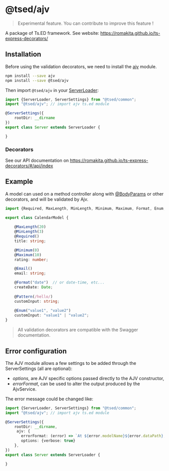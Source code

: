 # @tsed/ajv

> Experimental feature. You can contribute to improve this feature !

A package of Ts.ED framework. See website: https://romakita.github.io/ts-express-decorators/

## Installation

Before using the validation decorators, we need to install the [ajv](https://www.npmjs.com/package/ajv) module.

```bash
npm install --save ajv
npm install --save @tsed/ajv
```

Then import `@tsed/ajv` in your [ServerLoader](api/common/server/serverloader.md):

```typescript
import {ServerLoader, ServerSettings} from "@tsed/common";
import "@tsed/ajv"; // import ajv ts.ed module

@ServerSettings({
    rootDir: __dirname
})
export class Server extends ServerLoader {

}
```

### Decorators

See our API documentation on https://romakita.github.io/ts-express-decorators/#/api/index

## Example

A model can used on a method controller along with [@BodyParams](api/common/filters/bodyparams.md) or other decorators, and will
be validated by Ajv.

```typescript
import {Required, MaxLength, MinLength, Minimum, Maximum, Format, Enum, Pattern, Email} from "@tsed/common";

export class CalendarModel {
    
    @MaxLength(20)
    @MinLength(3)
    @Required()
    title: string;

    @Minimum(0)
    @Maximum(10)
    rating: number;

    @Email()
    email: string;

    @Format("date")  // or date-time, etc...
    createDate: Date;
    
    @Pattern(/hello/)
    customInput: string;
    
    @Enum("value1", "value2")
    customInput: "value1" | "value2";
}
```

> All validation decorators are compatible with the Swagger documentation.


## Error configuration

The AJV module allows a few settings to be added through the ServerSettings (all are optional):

* *options*, are AJV specific options passed directly to the AJV constructor,
* *errorFormat*, can be used to alter the output produced by the AjvService.

The error message could be changed like:

```typescript
import {ServerLoader, ServerSettings} from "@tsed/common";
import "@tsed/ajv"; // import ajv ts.ed module

@ServerSettings({
    rootDir: __dirname,
     ajv: {
       errorFormat: (error) => `At ${error.modelName}${error.dataPath}, value '${error.data}' ${error.message}`,
       options: {verbose: true}
    },
})
export class Server extends ServerLoader {

}
```